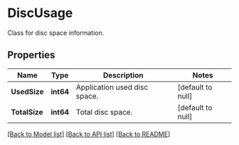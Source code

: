 # DiscUsage

Class for disc space information.

## Properties

Name | Type | Description | Notes
---- | ---- | ----------- | -----
**UsedSize** | **int64** | Application used disc space. | [default to null]
**TotalSize** | **int64** | Total disc space. | [default to null]

[[Back to Model list]](../README.md#documentation-for-models) [[Back to API list]](../README.md#documentation-for-api-endpoints) [[Back to README]](../README.md)
